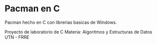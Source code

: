 # Pacman en C
Pacman hecho en C con librerias basicas de Windows.

Proyecto de laboratorio de C
Materia: Algoritmos y Estructuras de Datos
UTN - FRRE
